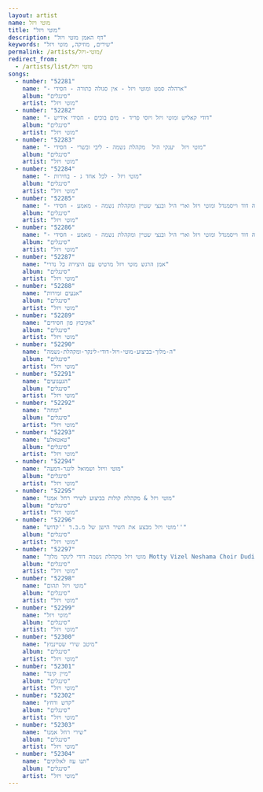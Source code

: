 ```yaml
---
layout: artist
name: מוטי ויזל
title: "מוטי ויזל"
description: "דף האמן מוטי ויזל"
keywords: "שירים, מוזיקה, מוטי ויזל"
permalink: /artists/מוטי-ויזל/
redirect_from:
  - /artists/list/מוטי ויזל
songs:
  - number: "52281"
    name: "- ארהלה סמט ומוטי ויזל - אין סגולה כתורה - חסידי"
    album: "סינגלים"
    artist: "מוטי ויזל"
  - number: "52282"
    name: "- דודי קאליש ומוטי ויזל ויוסי פריד - מים בוכים - חסידי אידיש"
    album: "סינגלים"
    artist: "מוטי ויזל"
  - number: "52283"
    name: "- מוטי ויזל  יענקי היל  מקהלת נשמה - ליבי ובשרי - חסידי"
    album: "סינגלים"
    artist: "מוטי ויזל"
  - number: "52284"
    name: "- מוטי ויזל - לכל אחד ג - בחירות"
    album: "סינגלים"
    artist: "מוטי ויזל"
  - number: "52285"
    name: "- משה דוד וייסמנדל ומוטי ויזל וארי היל ובנצי שטיין ומקהלת נשמה - מאמע - חסידי (Trimmed)"
    album: "סינגלים"
    artist: "מוטי ויזל"
  - number: "52286"
    name: "- משה דוד וייסמנדל ומוטי ויזל וארי היל ובנצי שטיין ומקהלת נשמה - מאמע - חסידי"
    album: "סינגלים"
    artist: "מוטי ויזל"
  - number: "52287"
    name: "אמן הרגש מוטי ויזל מרטיט עם היצירה כל נדרי"
    album: "סינגלים"
    artist: "מוטי ויזל"
  - number: "52288"
    name: "אנעים זמירות"
    album: "סינגלים"
    artist: "מוטי ויזל"
  - number: "52289"
    name: "אקיבוץ פון חסידים"
    album: "סינגלים"
    artist: "מוטי ויזל"
  - number: "52290"
    name: "ה-מלוך-בביצוע-מוטי-ויזל-דודי-לינקר-ומקהלת-נשמה"
    album: "סינגלים"
    artist: "מוטי ויזל"
  - number: "52291"
    name: "הגעגועים"
    album: "סינגלים"
    artist: "מוטי ויזל"
  - number: "52292"
    name: "ומחה"
    album: "סינגלים"
    artist: "מוטי ויזל"
  - number: "52293"
    name: "טאטאלע"
    album: "סינגלים"
    artist: "מוטי ויזל"
  - number: "52294"
    name: "מוטי וויזל ושמואל לונגר-דמעה"
    album: "סינגלים"
    artist: "מוטי ויזל"
  - number: "52295"
    name: "מוטי ויזל & מקהלת קולות בביצוע לשירי רחל אמנו"
    album: "סינגלים"
    artist: "מוטי ויזל"
  - number: "52296"
    name: "מוטי ויזל מבצע את השיר הישן של מ.ב.ד ''קדוש''"
    album: "סינגלים"
    artist: "מוטי ויזל"
  - number: "52297"
    name: "מוטי ויזל מקהלת נשמה דודי לינקר מלוך Motty Vizel Neshama Choir Dudi Linker Meloch.135"
    album: "סינגלים"
    artist: "מוטי ויזל"
  - number: "52298"
    name: "מוטי ויזל תהום"
    album: "סינגלים"
    artist: "מוטי ויזל"
  - number: "52299"
    name: "מוטי ויזל"
    album: "סינגלים"
    artist: "מוטי ויזל"
  - number: "52300"
    name: "מיטב שירי שטיינמץ"
    album: "סינגלים"
    artist: "מוטי ויזל"
  - number: "52301"
    name: "מיין קינד"
    album: "סינגלים"
    artist: "מוטי ויזל"
  - number: "52302"
    name: "קדש ורחץ"
    album: "סינגלים"
    artist: "מוטי ויזל"
  - number: "52303"
    name: "שירי רחל אמנו"
    album: "סינגלים"
    artist: "מוטי ויזל"
  - number: "52304"
    name: "תנו עוז לאלוקים"
    album: "סינגלים"
    artist: "מוטי ויזל"
---
```

